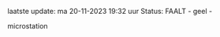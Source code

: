 laatste update: 
ma 20-11-2023 19:32   uur 
Status: FAALT - geel - 
<div class="service Y">microstation</div>